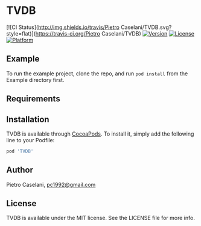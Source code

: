 # TVDB

[![CI Status](http://img.shields.io/travis/Pietro Caselani/TVDB.svg?style=flat)](https://travis-ci.org/Pietro Caselani/TVDB)
[![Version](https://img.shields.io/cocoapods/v/TVDB.svg?style=flat)](http://cocoapods.org/pods/TVDB)
[![License](https://img.shields.io/cocoapods/l/TVDB.svg?style=flat)](http://cocoapods.org/pods/TVDB)
[![Platform](https://img.shields.io/cocoapods/p/TVDB.svg?style=flat)](http://cocoapods.org/pods/TVDB)

## Example

To run the example project, clone the repo, and run `pod install` from the Example directory first.

## Requirements

## Installation

TVDB is available through [CocoaPods](http://cocoapods.org). To install
it, simply add the following line to your Podfile:

```ruby
pod 'TVDB'
```

## Author

Pietro Caselani, pc1992@gmail.com

## License

TVDB is available under the MIT license. See the LICENSE file for more info.
